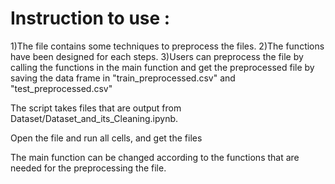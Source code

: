 # Instruction to use :
1)The file contains some techniques to preprocess the files.
2)The functions have been designed for each steps.
3)Users can preprocess the file by calling the functions in the main function and get the preprocessed file by saving the data frame in "train_preprocessed.csv" and "test_preprocessed.csv"

The script takes files that are output from Dataset/Dataset_and_its_Cleaning.ipynb.

Open the file and run all cells, and get the files

The main function can be changed according to the functions that are needed for the preprocessing the file. 
